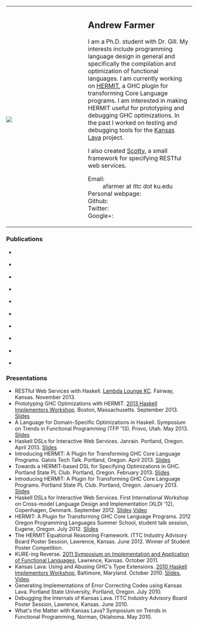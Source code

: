 <table style="border:none; padding:0; margin:0;"><tr>
<td style="border:none; padding:1em 0 0;" width="214"><img src="/files/andrewfarmer/me.jpg"/></td>
<td style="border:none;"><h2>Andrew Farmer</h2>

I am a Ph.D. student with Dr. Gill. My interests include programming
language design in general and specifically the compilation and optimization
of functional languages. 
I am currently working on [HERMIT](http://www.ittc.ku.edu/csdl/fpg/software/hermit.html),
a GHC plugin for transforming Core Language programs.
I am interested in making HERMIT useful for prototyping and debugging GHC optimizations.
In the past I worked on testing and debugging tools for
the [Kansas Lava](http://www.ittc.ku.edu/csdl/fpg/software/kansas-lava.html) project. 

I also created [Scotty](http://hackage.haskell.org/package/scotty), a small framework
for specifying RESTful web services.

<dl class="dl-horizontal">
    <dt>Email:</dt>
    <dd>afarmer at ittc dot ku.edu</dd>
    <dt>Personal webpage:</dt>
    <dd><http://andrewfarmer.name></dd>
    <dt>Github:</dt>
    <dd><https://github.com/xich></dd>
    <dt>Twitter:</dt>
    <dd><http://twitter.com/xich></dd>
    <dt>Google+:</dt>
    <dd><http://gplus.to/afarmer></dd>
</dl>
</td></tr></table>

### Publications

- <div class="cite Farmer:14:HERMITinStream"/>
- <div class="cite Adams:14:OSIE"/>
- <div class="cite Gill:13:TypesKansasLava"/>
- <div class="cite Sculthorpe:13:HERMITinTree"/>
- <div class="cite Farmer:12:HERMITinMachine"/>
- <div class="cite Farmer-12-WebDSLs"/>
- <div class="cite Gill:11:DerivingLDPC"/>
- <div class="cite Gill:11:GeneratingLDPC"/>
- <div class="cite Gill:10:TypesKansasLava"/>
- <div class="cite Farmer:10:WhatsTheMatter"/>

### Presentations

- RESTful Web Services with Haskell. [Lambda Lounge KC](http://www.meetup.com/lamba-lounge-kc/events/149077972/). Fairway, Kansas. November 2013. 
- Prototyping GHC Optimizations with HERMIT. [2013 Haskell Implementors Workshop](http://www.haskell.org/haskellwiki/HaskellImplementorsWorkshop/2013). Boston, Massachusetts. September 2013. [Slides](http://www.ittc.ku.edu/~afarmer/hiw-13.html)
- A Language for Domain-Specific Optimizations in Haskell. Symposium on Trends in Functional Programming (TFP '13). Provo, Utah. May 2013. [Slides](http://www.ittc.ku.edu/~afarmer/tfp-13.html)
- Haskell DSLs for Interactive Web Services. Janrain. Portland, Oregon. April 2013. [Slides](http://www.ittc.ku.edu/~afarmer/janrain-apr-13.html)
- Introducing HERMIT: A Plugin for Transforming GHC Core Language Programs. Galois Tech Talk. Portland, Oregon. April 2013. [Slides](http://www.ittc.ku.edu/~afarmer/galois-apr-13.html)
- Towards a HERMIT-based DSL for Specifying Optimizations in GHC. Portland State PL Club. Portland, Oregon. February 2013. [Slides](http://www.ittc.ku.edu/~afarmer/pdx-pl-club2.html)
- Introducing HERMIT: A Plugin for Transforming GHC Core Language Programs. Portland State PL Club. Portland, Oregon. January 2013. [Slides](http://www.ittc.ku.edu/~afarmer/pdx-pl-club.html)
- Haskell DSLs for Interactive Web Services. First International Workshop on Cross-model Language Design and Implementation (XLDI '12), Copenhagen, Denmark. September 2012. [Slides](http://www.ittc.ku.edu/~afarmer/sunroof-xldi12.html) [Video](http://www.youtube.com/watch?v=ivMHHreMTvM)
- HERMIT: A Plugin for Transforming GHC Core Language Programs. 2012 Oregon Programming Languages Summer School, student talk session, Eugene, Oregon. July 2012. [Slides](http://www.ittc.ku.edu/~afarmer/oplss-hermit.html)
- The HERMIT Equational Reasoning Framework. ITTC Industry Advisory Board Poster Session, Lawrence, Kansas. June 2012. Winner of Student Poster Competition. <!-- <a href="">Poster</a> -->
- KURE-ing Reverse. [2011 Symposium on Implementation and Application of Functional Languages](http://www.ittc.ku.edu/ifl2011/), Lawrence, Kansas. October 2011.
- Kansas Lava: Using and Abusing GHC's Type Extensions. [2010 Haskell Implementors Workshop](http://haskell.org/haskellwiki/HaskellImplementorsWorkshop/2010), Baltimore, Maryland. October 2010. [Slides](http://www.scribd.com/doc/38559736/kansaslava-hiw10), [Video](http://www.vimeo.com/15571220).
- Generating Implementations of Error Correcting Codes using Kansas Lava. Portland State University, Portland, Oregon. July 2010.
- Debugging the Internals of Kansas Lava. ITTC Industry Advisory Board Poster Session, Lawrence, Kansas. June 2010.
- What's the Matter with Kansas Lava? Symposium on Trends in Functional Programming, Norman, Oklahoma. May 2010.
